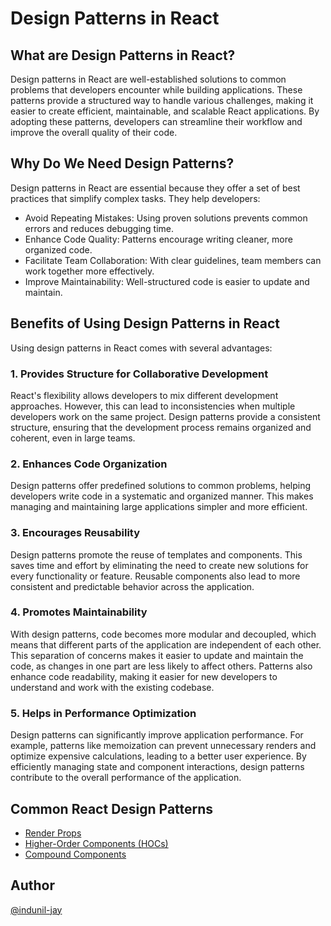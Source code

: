 # Design Patterns in React

## What are Design Patterns in React?

Design patterns in React are well-established solutions to common problems that developers encounter while building applications. These patterns provide a structured way to handle various challenges, making it easier to create efficient, maintainable, and scalable React applications. By adopting these patterns, developers can streamline their workflow and improve the overall quality of their code.

## Why Do We Need Design Patterns?

Design patterns in React are essential because they offer a set of best practices that simplify complex tasks. They help developers:

- Avoid Repeating Mistakes: Using proven solutions prevents common errors and reduces debugging time.
- Enhance Code Quality: Patterns encourage writing cleaner, more organized code.
- Facilitate Team Collaboration: With clear guidelines, team members can work together more effectively.
- Improve Maintainability: Well-structured code is easier to update and maintain.

## Benefits of Using Design Patterns in React

Using design patterns in React comes with several advantages:

### 1. Provides Structure for Collaborative Development

React's flexibility allows developers to mix different development approaches. However, this can lead to inconsistencies when multiple developers work on the same project. Design patterns provide a consistent structure, ensuring that the development process remains organized and coherent, even in large teams.

### 2. Enhances Code Organization

Design patterns offer predefined solutions to common problems, helping developers write code in a systematic and organized manner. This makes managing and maintaining large applications simpler and more efficient.

### 3. Encourages Reusability

Design patterns promote the reuse of templates and components. This saves time and effort by eliminating the need to create new solutions for every functionality or feature. Reusable components also lead to more consistent and predictable behavior across the application.

### 4. Promotes Maintainability

With design patterns, code becomes more modular and decoupled, which means that different parts of the application are independent of each other. This separation of concerns makes it easier to update and maintain the code, as changes in one part are less likely to affect others. Patterns also enhance code readability, making it easier for new developers to understand and work with the existing codebase.

### 5. Helps in Performance Optimization

Design patterns can significantly improve application performance. For example, patterns like memoization can prevent unnecessary renders and optimize expensive calculations, leading to a better user experience. By efficiently managing state and component interactions, design patterns contribute to the overall performance of the application.

## Common React Design Patterns

- [Render Props](https://github.com/indunil-jay/react-design-patterns/tree/main/src/render-prop-pattern)
- [Higher-Order Components (HOCs)](https://github.com/indunil-jay/react-design-patterns/tree/main/src/higher-order-componet-pattern)
- [Compound Components](https://github.com/indunil-jay/react-design-patterns/tree/main/src/compound-compound-pattern)

## Author

[@indunil-jay](https://github.com/indunil-jay)
